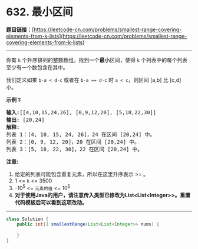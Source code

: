 # 632. 最小区间

**题目链接：**[https://leetcode-cn.com/problems/smallest-range-covering-elements-from-k-lists](https://leetcode-cn.com/problems/smallest-range-covering-elements-from-k-lists)

---

<div class="content__1Y2H">
 <div class="notranslate">
  <p>你有&nbsp;<code>k</code>&nbsp;个升序排列的整数数组。找到一个<strong>最小</strong>区间，使得&nbsp;<code>k</code>&nbsp;个列表中的每个列表至少有一个数包含在其中。</p> 
  <p>我们定义如果&nbsp;<code>b-a &lt; d-c</code>&nbsp;或者在&nbsp;<code>b-a == d-c</code>&nbsp;时&nbsp;<code>a &lt; c</code>，则区间 [a,b] 比 [c,d] 小。</p> 
  <p><strong>示例 1:</strong></p> 
  <pre class="language-text"><strong>输入:</strong>[[4,10,15,24,26], [0,9,12,20], [5,18,22,30]]
<strong>输出:</strong> [20,24]
<strong>解释:</strong> 
列表 1：[4, 10, 15, 24, 26]，24 在区间 [20,24] 中。
列表 2：[0, 9, 12, 20]，20 在区间 [20,24] 中。
列表 3：[5, 18, 22, 30]，22 在区间 [20,24] 中。
</pre> 
  <p><strong>注意:</strong></p> 
  <ol> 
   <li>给定的列表可能包含重复元素，所以在这里升序表示 &gt;= 。</li> 
   <li>1 &lt;= <code>k</code> &lt;= 3500</li> 
   <li>-10<sup>5</sup> &lt;= <code>元素的值</code>&nbsp;&lt;= 10<sup>5</sup></li> 
   <li><strong>对于使用Java的用户，请注意传入类型已修改为List&lt;List&lt;Integer&gt;&gt;。重置代码模板后可以看到这项改动。</strong></li> 
  </ol> 
 </div>
</div>

---

```java
class Solution {
    public int[] smallestRange(List<List<Integer>> nums) {
        
    }
}
```